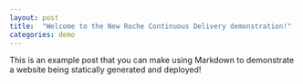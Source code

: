 ```yaml
---
layout: post
title:  "Welcome to the New Roche Continuous Delivery demonstration!"
categories: demo
---
```


This is an example post that you can make using Markdown to demonstrate a website being statically generated and deployed!
